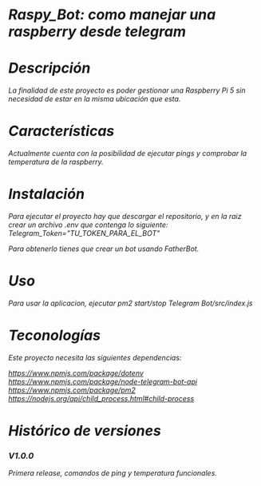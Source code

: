 <em>
<h1>Raspy_Bot: como manejar una raspberry desde telegram</h1>

<h1>Descripción</h1>
<p>
    La finalidad de este proyecto es poder gestionar una Raspberry Pi 5 sin necesidad de estar en la misma ubicación que esta.
</p>

<h1>Características</h1>
<p>
    Actualmente cuenta con la posibilidad de ejecutar pings y comprobar la temperatura de la raspberry.
</p>

<h1>Instalación</h1>
<p>
Para ejecutar el proyecto hay que descargar el repositorio, y en la raiz crear un archivo .env que contenga lo siguiente:
Telegram_Token="TU_TOKEN_PARA_EL_BOT"

Para obtenerlo tienes que crear un bot usando FatherBot.
</p>

<h1>Uso</h1>
<p>
    Para usar la aplicacion, ejecutar pm2 start/stop Telegram Bot/src/index.js
</p>

<h1>Teconologías</h1>
<p>
    Este proyecto necesita las siguientes dependencias:

https://www.npmjs.com/package/dotenv
https://www.npmjs.com/package/node-telegram-bot-api
https://www.npmjs.com/package/pm2
https://nodejs.org/api/child_process.html#child-process
</p>

<h1>Histórico de versiones</h1>
<p>
<h3>V1.0.0</h3>Primera release, comandos de ping y temperatura funcionales.
</p>
</em>